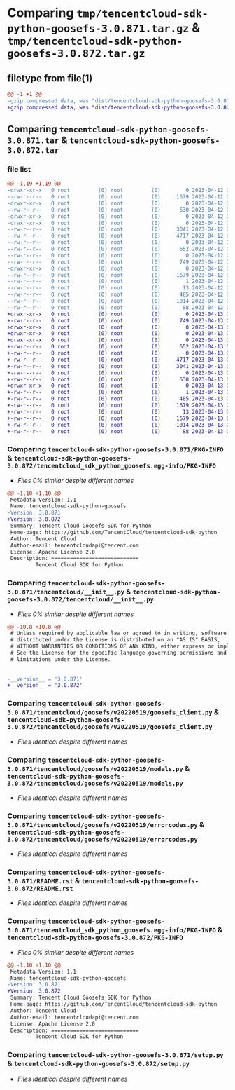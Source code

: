 # Comparing `tmp/tencentcloud-sdk-python-goosefs-3.0.871.tar.gz` & `tmp/tencentcloud-sdk-python-goosefs-3.0.872.tar.gz`

## filetype from file(1)

```diff
@@ -1 +1 @@
-gzip compressed data, was "dist/tencentcloud-sdk-python-goosefs-3.0.871.tar", last modified: Wed Apr 12 00:25:21 2023, max compression
+gzip compressed data, was "dist/tencentcloud-sdk-python-goosefs-3.0.872.tar", last modified: Thu Apr 13 00:42:13 2023, max compression
```

## Comparing `tencentcloud-sdk-python-goosefs-3.0.871.tar` & `tencentcloud-sdk-python-goosefs-3.0.872.tar`

### file list

```diff
@@ -1,19 +1,19 @@
-drwxr-xr-x   0 root         (0) root         (0)        0 2023-04-12 00:25:21.000000 tencentcloud-sdk-python-goosefs-3.0.871/
--rw-r--r--   0 root         (0) root         (0)     1679 2023-04-12 00:25:21.000000 tencentcloud-sdk-python-goosefs-3.0.871/PKG-INFO
-drwxr-xr-x   0 root         (0) root         (0)        0 2023-04-12 00:25:21.000000 tencentcloud-sdk-python-goosefs-3.0.871/tencentcloud/
--rw-r--r--   0 root         (0) root         (0)      630 2023-04-12 00:25:20.000000 tencentcloud-sdk-python-goosefs-3.0.871/tencentcloud/__init__.py
-drwxr-xr-x   0 root         (0) root         (0)        0 2023-04-12 00:25:21.000000 tencentcloud-sdk-python-goosefs-3.0.871/tencentcloud/goosefs/
-drwxr-xr-x   0 root         (0) root         (0)        0 2023-04-12 00:25:21.000000 tencentcloud-sdk-python-goosefs-3.0.871/tencentcloud/goosefs/v20220519/
--rw-r--r--   0 root         (0) root         (0)     3041 2023-04-12 00:25:20.000000 tencentcloud-sdk-python-goosefs-3.0.871/tencentcloud/goosefs/v20220519/goosefs_client.py
--rw-r--r--   0 root         (0) root         (0)     4717 2023-04-12 00:25:20.000000 tencentcloud-sdk-python-goosefs-3.0.871/tencentcloud/goosefs/v20220519/models.py
--rw-r--r--   0 root         (0) root         (0)        0 2023-04-12 00:25:21.000000 tencentcloud-sdk-python-goosefs-3.0.871/tencentcloud/goosefs/v20220519/__init__.py
--rw-r--r--   0 root         (0) root         (0)      652 2023-04-12 00:25:21.000000 tencentcloud-sdk-python-goosefs-3.0.871/tencentcloud/goosefs/v20220519/errorcodes.py
--rw-r--r--   0 root         (0) root         (0)        0 2023-04-12 00:25:21.000000 tencentcloud-sdk-python-goosefs-3.0.871/tencentcloud/goosefs/__init__.py
--rw-r--r--   0 root         (0) root         (0)      749 2023-04-12 00:25:20.000000 tencentcloud-sdk-python-goosefs-3.0.871/README.rst
-drwxr-xr-x   0 root         (0) root         (0)        0 2023-04-12 00:25:21.000000 tencentcloud-sdk-python-goosefs-3.0.871/tencentcloud_sdk_python_goosefs.egg-info/
--rw-r--r--   0 root         (0) root         (0)     1679 2023-04-12 00:25:21.000000 tencentcloud-sdk-python-goosefs-3.0.871/tencentcloud_sdk_python_goosefs.egg-info/PKG-INFO
--rw-r--r--   0 root         (0) root         (0)        1 2023-04-12 00:25:21.000000 tencentcloud-sdk-python-goosefs-3.0.871/tencentcloud_sdk_python_goosefs.egg-info/dependency_links.txt
--rw-r--r--   0 root         (0) root         (0)       13 2023-04-12 00:25:21.000000 tencentcloud-sdk-python-goosefs-3.0.871/tencentcloud_sdk_python_goosefs.egg-info/top_level.txt
--rw-r--r--   0 root         (0) root         (0)      485 2023-04-12 00:25:21.000000 tencentcloud-sdk-python-goosefs-3.0.871/tencentcloud_sdk_python_goosefs.egg-info/SOURCES.txt
--rw-r--r--   0 root         (0) root         (0)     1014 2023-04-12 00:25:20.000000 tencentcloud-sdk-python-goosefs-3.0.871/setup.py
--rw-r--r--   0 root         (0) root         (0)       88 2023-04-12 00:25:21.000000 tencentcloud-sdk-python-goosefs-3.0.871/setup.cfg
+drwxr-xr-x   0 root         (0) root         (0)        0 2023-04-13 00:42:13.000000 tencentcloud-sdk-python-goosefs-3.0.872/
+-rw-r--r--   0 root         (0) root         (0)      749 2023-04-13 00:42:13.000000 tencentcloud-sdk-python-goosefs-3.0.872/README.rst
+drwxr-xr-x   0 root         (0) root         (0)        0 2023-04-13 00:42:13.000000 tencentcloud-sdk-python-goosefs-3.0.872/tencentcloud/
+drwxr-xr-x   0 root         (0) root         (0)        0 2023-04-13 00:42:13.000000 tencentcloud-sdk-python-goosefs-3.0.872/tencentcloud/goosefs/
+drwxr-xr-x   0 root         (0) root         (0)        0 2023-04-13 00:42:13.000000 tencentcloud-sdk-python-goosefs-3.0.872/tencentcloud/goosefs/v20220519/
+-rw-r--r--   0 root         (0) root         (0)      652 2023-04-13 00:42:13.000000 tencentcloud-sdk-python-goosefs-3.0.872/tencentcloud/goosefs/v20220519/errorcodes.py
+-rw-r--r--   0 root         (0) root         (0)        0 2023-04-13 00:42:13.000000 tencentcloud-sdk-python-goosefs-3.0.872/tencentcloud/goosefs/v20220519/__init__.py
+-rw-r--r--   0 root         (0) root         (0)     4717 2023-04-13 00:42:13.000000 tencentcloud-sdk-python-goosefs-3.0.872/tencentcloud/goosefs/v20220519/models.py
+-rw-r--r--   0 root         (0) root         (0)     3041 2023-04-13 00:42:13.000000 tencentcloud-sdk-python-goosefs-3.0.872/tencentcloud/goosefs/v20220519/goosefs_client.py
+-rw-r--r--   0 root         (0) root         (0)        0 2023-04-13 00:42:13.000000 tencentcloud-sdk-python-goosefs-3.0.872/tencentcloud/goosefs/__init__.py
+-rw-r--r--   0 root         (0) root         (0)      630 2023-04-13 00:42:13.000000 tencentcloud-sdk-python-goosefs-3.0.872/tencentcloud/__init__.py
+drwxr-xr-x   0 root         (0) root         (0)        0 2023-04-13 00:42:13.000000 tencentcloud-sdk-python-goosefs-3.0.872/tencentcloud_sdk_python_goosefs.egg-info/
+-rw-r--r--   0 root         (0) root         (0)        1 2023-04-13 00:42:13.000000 tencentcloud-sdk-python-goosefs-3.0.872/tencentcloud_sdk_python_goosefs.egg-info/dependency_links.txt
+-rw-r--r--   0 root         (0) root         (0)      485 2023-04-13 00:42:13.000000 tencentcloud-sdk-python-goosefs-3.0.872/tencentcloud_sdk_python_goosefs.egg-info/SOURCES.txt
+-rw-r--r--   0 root         (0) root         (0)     1679 2023-04-13 00:42:13.000000 tencentcloud-sdk-python-goosefs-3.0.872/tencentcloud_sdk_python_goosefs.egg-info/PKG-INFO
+-rw-r--r--   0 root         (0) root         (0)       13 2023-04-13 00:42:13.000000 tencentcloud-sdk-python-goosefs-3.0.872/tencentcloud_sdk_python_goosefs.egg-info/top_level.txt
+-rw-r--r--   0 root         (0) root         (0)     1679 2023-04-13 00:42:13.000000 tencentcloud-sdk-python-goosefs-3.0.872/PKG-INFO
+-rw-r--r--   0 root         (0) root         (0)     1014 2023-04-13 00:42:13.000000 tencentcloud-sdk-python-goosefs-3.0.872/setup.py
+-rw-r--r--   0 root         (0) root         (0)       88 2023-04-13 00:42:13.000000 tencentcloud-sdk-python-goosefs-3.0.872/setup.cfg
```

### Comparing `tencentcloud-sdk-python-goosefs-3.0.871/PKG-INFO` & `tencentcloud-sdk-python-goosefs-3.0.872/tencentcloud_sdk_python_goosefs.egg-info/PKG-INFO`

 * *Files 0% similar despite different names*

```diff
@@ -1,10 +1,10 @@
 Metadata-Version: 1.1
 Name: tencentcloud-sdk-python-goosefs
-Version: 3.0.871
+Version: 3.0.872
 Summary: Tencent Cloud Goosefs SDK for Python
 Home-page: https://github.com/TencentCloud/tencentcloud-sdk-python
 Author: Tencent Cloud
 Author-email: tencentcloudapi@tencent.com
 License: Apache License 2.0
 Description: ============================
         Tencent Cloud SDK for Python
```

### Comparing `tencentcloud-sdk-python-goosefs-3.0.871/tencentcloud/__init__.py` & `tencentcloud-sdk-python-goosefs-3.0.872/tencentcloud/__init__.py`

 * *Files 0% similar despite different names*

```diff
@@ -10,8 +10,8 @@
 # Unless required by applicable law or agreed to in writing, software
 # distributed under the License is distributed on an "AS IS" BASIS,
 # WITHOUT WARRANTIES OR CONDITIONS OF ANY KIND, either express or implied.
 # See the License for the specific language governing permissions and
 # limitations under the License.
 
 
-__version__ = '3.0.871'
+__version__ = '3.0.872'
```

### Comparing `tencentcloud-sdk-python-goosefs-3.0.871/tencentcloud/goosefs/v20220519/goosefs_client.py` & `tencentcloud-sdk-python-goosefs-3.0.872/tencentcloud/goosefs/v20220519/goosefs_client.py`

 * *Files identical despite different names*

### Comparing `tencentcloud-sdk-python-goosefs-3.0.871/tencentcloud/goosefs/v20220519/models.py` & `tencentcloud-sdk-python-goosefs-3.0.872/tencentcloud/goosefs/v20220519/models.py`

 * *Files identical despite different names*

### Comparing `tencentcloud-sdk-python-goosefs-3.0.871/tencentcloud/goosefs/v20220519/errorcodes.py` & `tencentcloud-sdk-python-goosefs-3.0.872/tencentcloud/goosefs/v20220519/errorcodes.py`

 * *Files identical despite different names*

### Comparing `tencentcloud-sdk-python-goosefs-3.0.871/README.rst` & `tencentcloud-sdk-python-goosefs-3.0.872/README.rst`

 * *Files identical despite different names*

### Comparing `tencentcloud-sdk-python-goosefs-3.0.871/tencentcloud_sdk_python_goosefs.egg-info/PKG-INFO` & `tencentcloud-sdk-python-goosefs-3.0.872/PKG-INFO`

 * *Files 0% similar despite different names*

```diff
@@ -1,10 +1,10 @@
 Metadata-Version: 1.1
 Name: tencentcloud-sdk-python-goosefs
-Version: 3.0.871
+Version: 3.0.872
 Summary: Tencent Cloud Goosefs SDK for Python
 Home-page: https://github.com/TencentCloud/tencentcloud-sdk-python
 Author: Tencent Cloud
 Author-email: tencentcloudapi@tencent.com
 License: Apache License 2.0
 Description: ============================
         Tencent Cloud SDK for Python
```

### Comparing `tencentcloud-sdk-python-goosefs-3.0.871/setup.py` & `tencentcloud-sdk-python-goosefs-3.0.872/setup.py`

 * *Files identical despite different names*

